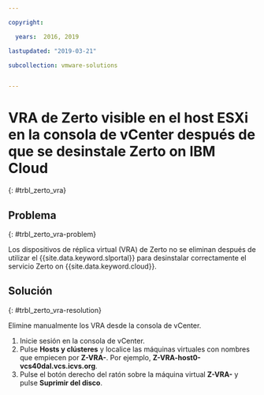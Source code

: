```yaml
---

copyright:

  years:  2016, 2019

lastupdated: "2019-03-21"

subcollection: vmware-solutions


---
```


# VRA de Zerto visible en el host ESXi en la consola de vCenter después de que se desinstale Zerto on IBM Cloud
{: #trbl_zerto_vra}

## Problema
{: #trbl_zerto_vra-problem}

Los dispositivos de réplica virtual (VRA) de Zerto no se eliminan después de utilizar el
{{site.data.keyword.slportal}} para desinstalar correctamente el servicio Zerto on {{site.data.keyword.cloud}}.

## Solución
{: #trbl_zerto_vra-resolution}

Elimine manualmente los VRA desde la consola de vCenter.

1. Inicie sesión en la consola de vCenter.
2. Pulse **Hosts y clústeres** y localice las máquinas virtuales con nombres que empiecen por
**Z-VRA-**. Por ejemplo, **Z-VRA-host0-vcs40dal.vcs.icvs.org**.
3. Pulse el botón derecho del ratón sobre la máquina virtual **Z-VRA-** y pulse
**Suprimir del disco**.
